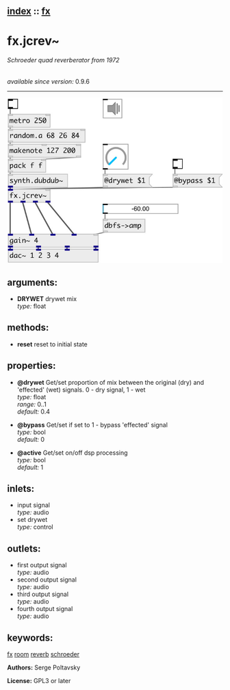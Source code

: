 [index](index.html) :: [fx](category_fx.html)
---

# fx.jcrev~

###### Schroeder quad reverberator from 1972

*available since version:* 0.9.6

---




[![example](../examples/img/fx.jcrev~.jpg)](../examples/pd/fx.jcrev~.pd)



## arguments:

* **DRYWET**
drywet mix<br>
_type:_ float<br>



## methods:

* **reset**
reset to initial state<br>




## properties:

* **@drywet** 
Get/set proportion of mix between the original (dry) and &#39;effected&#39; (wet) signals. 0 -
dry signal, 1 - wet<br>
_type:_ float<br>
_range:_ 0..1<br>
_default:_ 0.4<br>

* **@bypass** 
Get/set if set to 1 - bypass &#39;effected&#39; signal<br>
_type:_ bool<br>
_default:_ 0<br>

* **@active** 
Get/set on/off dsp processing<br>
_type:_ bool<br>
_default:_ 1<br>



## inlets:

* input signal<br>
_type:_ audio
* set drywet<br>
_type:_ control



## outlets:

* first output signal<br>
_type:_ audio
* second output signal<br>
_type:_ audio
* third output signal<br>
_type:_ audio
* fourth output signal<br>
_type:_ audio



## keywords:

[fx](keywords/fx.html)
[room](keywords/room.html)
[reverb](keywords/reverb.html)
[schroeder](keywords/schroeder.html)






**Authors:** Serge Poltavsky




**License:** GPL3 or later





